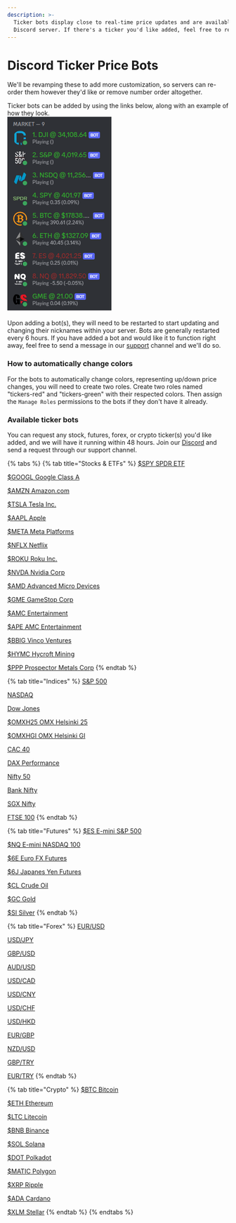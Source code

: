 ```yaml
---
description: >-
  Ticker bots display close to real-time price updates and are available for any
  Discord server. If there's a ticker you'd like added, feel free to reach out.
---
```


# Discord Ticker Price Bots

We'll be revamping these to add more customization, so servers can re-order them however they'd like or remove number order altogether.

Ticker bots can be added by using the links below, along with an example of how they look.\
![](<../.gitbook/assets/image (146).png>)\
\
Upon adding a bot(s), they will need to be restarted to start updating and changing their nicknames within your server. Bots are generally restarted every 6 hours. If you have added a bot and would like it to function right away, feel free to send a message in our [support](https://discord.gg/4fEAb8aTPv) channel and we'll do so.

### How to automatically change colors

For the bots to automatically change colors, representing up/down price changes, you will need to create two roles. Create two roles named "tickers-red" and "tickers-green" with their respected colors. Then assign the `Manage Roles` permissions to the bots if they don't have it already.

### Available ticker bots

You can request any stock, futures, forex, or crypto ticker(s) you'd like added, and we will have it running within 48 hours. Join our [Discord](https://discord.thetradehub.net) and send a request through our support channel.

{% tabs %}
{% tab title="Stocks & ETFs" %}
[$SPY SPDR ETF](https://discord.com/api/oauth2/authorize?client\_id=1057542831994048553\&permissions=335547392\&scope=applications.commands%20bot)

[$GOOGL Google Class A](https://discord.com/api/oauth2/authorize?client\_id=1060023476133576794\&permissions=335547392\&scope=bot%20applications.commands)

[$AMZN Amazon.com](https://discord.com/api/oauth2/authorize?client\_id=1059985460094582874\&permissions=335547392\&scope=applications.commands%20bot)

[$TSLA Tesla Inc.](https://discord.com/api/oauth2/authorize?client\_id=1059927220384174131\&permissions=335547392\&scope=bot%20applications.commands)

[$AAPL Apple](https://discord.com/api/oauth2/authorize?client\_id=1059985222667600053\&permissions=335547392\&scope=applications.commands%20bot)

[$META Meta Platforms](https://discord.com/api/oauth2/authorize?client\_id=1059985538737787020\&permissions=335547392\&scope=bot%20applications.commands)

[$NFLX Netflix](https://discord.com/api/oauth2/authorize?client\_id=1059985303663808513\&permissions=335547392\&scope=applications.commands%20bot)

[$ROKU Roku Inc.](https://discord.com/api/oauth2/authorize?client\_id=1064463704780972083\&permissions=335547392\&scope=applications.commands%20bot)

[$NVDA Nvidia Corp](https://discord.com/api/oauth2/authorize?client\_id=1064463396025684118\&permissions=335547392\&scope=applications.commands%20bot)

[$AMD Advanced Micro Devices](https://discord.com/oauth2/authorize?client\_id=1064464657265475656\&permissions=335547392\&scope=applications.commands%20bot)

[$GME GameStop Corp](https://discord.com/api/oauth2/authorize?client\_id=1052550193117134948\&permissions=335547392\&scope=bot%20applications.commands)

[$AMC Entertainment](https://discord.com/api/oauth2/authorize?client\_id=1056164678079877121\&permissions=335547392\&scope=applications.commands%20bot)

[$APE AMC Entertainment](https://discord.com/api/oauth2/authorize?client\_id=1056164721105047662\&permissions=335547392\&scope=bot%20applications.commands)

[$BBIG Vinco Ventures](https://discord.com/api/oauth2/authorize?client\_id=1058096948697116702\&permissions=335547392\&scope=applications.commands%20bot)

[$HYMC Hycroft Mining](https://discord.com/api/oauth2/authorize?client\_id=1056164613244325930\&permissions=335547392\&scope=applications.commands%20bot)

[$PPP Prospector Metals Corp](https://discord.com/api/oauth2/authorize?client\_id=1059974856583688202\&permissions=335547392\&scope=applications.commands%20bot)
{% endtab %}

{% tab title="Indices" %}
[S\&P 500](https://discord.com/api/oauth2/authorize?client\_id=1057543400502603796\&permissions=335547392\&scope=applications.commands%20bot)

[NASDAQ](https://discord.com/api/oauth2/authorize?client\_id=1057543504127078411\&permissions=335547392\&scope=applications.commands%20bot)

[Dow Jones](https://discord.com/api/oauth2/authorize?client\_id=1057542980606636163\&permissions=335547392\&scope=applications.commands%20bot)

[$OMXH25 OMX Helsinki 25](https://discord.com/api/oauth2/authorize?client\_id=1057557438867443823\&permissions=335547392\&scope=applications.commands%20bot)

[$OMXHGI OMX Helsinki GI](https://discord.com/api/oauth2/authorize?client\_id=1057557568022646835\&permissions=335547392\&scope=applications.commands%20bot)

[CAC 40](https://discord.com/api/oauth2/authorize?client\_id=1116979345433575434\&permissions=335547392\&scope=applications.commands%20bot)

[DAX Performance](https://discord.com/api/oauth2/authorize?client\_id=1116979287531200533\&permissions=335547392\&scope=bot%20applications.commands)

[Nifty 50](https://discord.com/api/oauth2/authorize?client\_id=1116977217151447101\&permissions=335547392\&scope=bot%20applications.commands)

[Bank Nifty](https://discord.com/api/oauth2/authorize?client\_id=1116978570334576700\&permissions=335547392\&scope=applications.commands%20bot)

[SGX Nifty](https://discord.com/api/oauth2/authorize?client\_id=1117071374620573756\&permissions=335547392\&scope=bot%20applications.commands)

[FTSE 100](https://discord.com/api/oauth2/authorize?client\_id=1116979054298546257\&permissions=335547392\&scope=applications.commands%20bot)
{% endtab %}

{% tab title="Futures" %}
[$ES E-mini S\&P 500](https://discord.com/api/oauth2/authorize?client\_id=1057556901195427940\&permissions=335547392\&scope=applications.commands%20bot)

[$NQ E-mini NASDAQ 100](https://discord.com/api/oauth2/authorize?client\_id=1057557295090905098\&permissions=335547392\&scope=applications.commands%20bot)

[$6E Euro FX Futures](https://discord.com/api/oauth2/authorize?client\_id=1094486896295551006\&permissions=335547392\&scope=bot%20applications.commands)

[$6J Japanes Yen Futures](https://discord.com/api/oauth2/authorize?client\_id=1094488823225925692\&permissions=335547392\&scope=bot%20applications.commands)

[$CL Crude Oil](https://discord.com/api/oauth2/authorize?client\_id=1116983986539999293\&permissions=335547392\&scope=applications.commands%20bot)

[$GC Gold](https://discord.com/api/oauth2/authorize?client\_id=1116984113816145930\&permissions=335547392\&scope=bot%20applications.commands)

[$SI Silver](https://discord.com/api/oauth2/authorize?client\_id=1116984290673172510\&permissions=335547392\&scope=bot%20applications.commands)
{% endtab %}

{% tab title="Forex" %}
[EUR/USD](https://discord.com/api/oauth2/authorize?client\_id=1064341035205001216\&permissions=335547392\&scope=bot%20applications.commands)

[USD/JPY](https://discord.com/api/oauth2/authorize?client\_id=1064341101726675005\&permissions=335547392\&scope=applications.commands%20bot)

[GBP/USD](https://discord.com/api/oauth2/authorize?client\_id=1064372482259288065\&permissions=335547392\&scope=applications.commands%20bot)

[AUD/USD](https://discord.com/api/oauth2/authorize?client\_id=1064341221474041897\&permissions=335547392\&scope=applications.commands%20bot)

[USD/CAD](https://discord.com/api/oauth2/authorize?client\_id=1064341682742636774\&permissions=335547392\&scope=applications.commands%20bot)

[USD/CNY](https://discord.com/api/oauth2/authorize?client\_id=1064341873877074012\&permissions=335547392\&scope=applications.commands%20bot)

[USD/CHF](https://discord.com/api/oauth2/authorize?client\_id=1064342001660731452\&permissions=335547392\&scope=applications.commands%20bot)

[USD/HKD](https://discord.com/api/oauth2/authorize?client\_id=1064342130694299758\&permissions=335547392\&scope=applications.commands%20bot)

[EUR/GBP](https://discord.com/api/oauth2/authorize?client\_id=1064342251469283328\&permissions=335547392\&scope=applications.commands%20bot)

[NZD/USD](https://discord.com/api/oauth2/authorize?client\_id=1064342371917111387\&permissions=335547392\&scope=applications.commands%20bot)

[GBP/TRY](https://discord.com/api/oauth2/authorize?client\_id=1139787938960515122\&permissions=335545344\&scope=bot%20applications.commands)

[EUR/TRY](https://discord.com/api/oauth2/authorize?client\_id=1139811978211241994\&permissions=335545344\&scope=bot%20applications.commands)
{% endtab %}

{% tab title="Crypto" %}
[$BTC Bitcoin](https://discord.com/api/oauth2/authorize?client\_id=1057542512421646416\&permissions=335547392\&scope=applications.commands%20bot)

[$ETH Ethereum](https://discord.com/api/oauth2/authorize?client\_id=1057542664771354674\&permissions=335547392\&scope=applications.commands%20bot)

[$LTC Litecoin](https://discord.com/api/oauth2/authorize?client\_id=1064306410898346064\&permissions=335547392\&scope=bot%20applications.commands)

[$BNB Binance](https://discord.com/api/oauth2/authorize?client\_id=1064306793309798491\&permissions=335547392\&scope=applications.commands%20bot)

[$SOL Solana](https://discord.com/api/oauth2/authorize?client\_id=1064311228123594802\&permissions=402656256\&scope=applications.commands%20bot)

[$DOT Polkadot](https://discord.com/api/oauth2/authorize?client\_id=1064322118491308053\&permissions=335547392\&scope=applications.commands%20bot)

[$MATIC Polygon](https://discord.com/api/oauth2/authorize?client\_id=1064311429399842857\&permissions=335547392\&scope=applications.commands%20bot)

[$XRP Ripple](https://discord.com/api/oauth2/authorize?client\_id=1064308430787072020\&permissions=335547392\&scope=applications.commands%20bot)

[$ADA Cardano](https://discord.com/api/oauth2/authorize?client\_id=1064309005327015999\&permissions=402656256\&scope=applications.commands%20bot)

[$XLM Stellar](https://discord.com/api/oauth2/authorize?client\_id=1064306980631609414\&permissions=335547392\&scope=applications.commands%20bot)
{% endtab %}
{% endtabs %}

